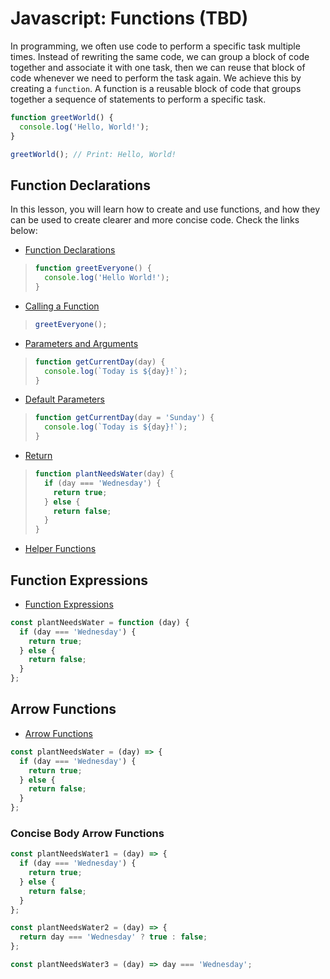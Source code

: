 # Javascript: Functions (TBD)

In programming, we often use code to perform a specific task multiple times. Instead of rewriting the same code, we can group a block of code together and associate it with one task, then we can reuse that block of code whenever we need to perform the task again. We achieve this by creating a `function`. A function is a reusable block of code that groups together a sequence of statements to perform a specific task.

```js
function greetWorld() {
  console.log('Hello, World!');
}

greetWorld(); // Print: Hello, World!
```

## Function Declarations

In this lesson, you will learn how to create and use functions, and how they can be used to create clearer and more concise code. Check the links below:

- [Function Declarations](https://www.codecademy.com/courses/introduction-to-javascript/lessons/functions/exercises/function-declaration)

> ```js
> function greetEveryone() {
>   console.log('Hello World!');
> }
> ```

- [Calling a Function](https://www.codecademy.com/courses/introduction-to-javascript/lessons/functions/exercises/functions)

> ```js
> greetEveryone();
> ```

- [Parameters and Arguments](https://www.codecademy.com/courses/introduction-to-javascript/lessons/functions/exercises/parameters)

> ```js
> function getCurrentDay(day) {
>   console.log(`Today is ${day}!`);
> }
> ```

- [Default Parameters](https://www.codecademy.com/courses/introduction-to-javascript/lessons/functions/exercises/default-parameters)

> ```js
> function getCurrentDay(day = 'Sunday') {
>   console.log(`Today is ${day}!`);
> }
> ```

- [Return](https://www.codecademy.com/courses/introduction-to-javascript/lessons/functions/exercises/return)

> ```js
> function plantNeedsWater(day) {
>   if (day === 'Wednesday') {
>     return true;
>   } else {
>     return false;
>   }
> }
> ```

- [Helper Functions](https://www.codecademy.com/courses/introduction-to-javascript/lessons/functions/exercises/return-ii)

## Function Expressions

- [Function Expressions](https://www.codecademy.com/courses/introduction-to-javascript/lessons/functions/exercises/function-expressions)

```js
const plantNeedsWater = function (day) {
  if (day === 'Wednesday') {
    return true;
  } else {
    return false;
  }
};
```

## Arrow Functions

- [Arrow Functions](https://www.codecademy.com/courses/introduction-to-javascript/lessons/functions/exercises/arrow-functions)

```js
const plantNeedsWater = (day) => {
  if (day === 'Wednesday') {
    return true;
  } else {
    return false;
  }
};
```

### Concise Body Arrow Functions

```js
const plantNeedsWater1 = (day) => {
  if (day === 'Wednesday') {
    return true;
  } else {
    return false;
  }
};

const plantNeedsWater2 = (day) => {
  return day === 'Wednesday' ? true : false;
};

const plantNeedsWater3 = (day) => day === 'Wednesday';
```
